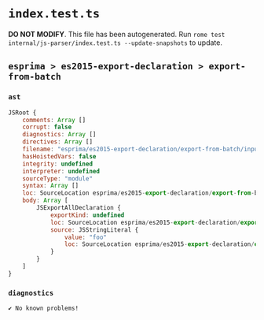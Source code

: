 # `index.test.ts`

**DO NOT MODIFY**. This file has been autogenerated. Run `rome test internal/js-parser/index.test.ts --update-snapshots` to update.

## `esprima > es2015-export-declaration > export-from-batch`

### `ast`

```javascript
JSRoot {
	comments: Array []
	corrupt: false
	diagnostics: Array []
	directives: Array []
	filename: "esprima/es2015-export-declaration/export-from-batch/input.js"
	hasHoistedVars: false
	integrity: undefined
	interpreter: undefined
	sourceType: "module"
	syntax: Array []
	loc: SourceLocation esprima/es2015-export-declaration/export-from-batch/input.js 1:0-2:0
	body: Array [
		JSExportAllDeclaration {
			exportKind: undefined
			loc: SourceLocation esprima/es2015-export-declaration/export-from-batch/input.js 1:0-1:20
			source: JSStringLiteral {
				value: "foo"
				loc: SourceLocation esprima/es2015-export-declaration/export-from-batch/input.js 1:14-1:19
			}
		}
	]
}
```

### `diagnostics`

```
✔ No known problems!

```
